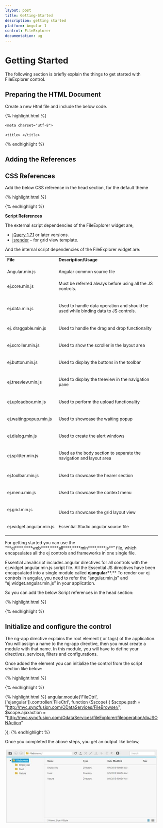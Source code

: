 ```yaml
---
layout: post
title: Getting-Started
description: getting started
platform: Angular-1
control: FileExplorer
documentation: ug
---
```


# Getting Started

The following section is briefly explain the things to get started with FileExplorer control.

## Preparing the HTML Document

Create a new Html file and include the below code.

{% highlight html %}
<!DOCTYPE html>

<html xmlns="http://www.w3.org/1999/xhtml">

<head>

    <meta charset="utf-8">

    <title> </title>

</head>

<body>

</body>

</html>
{% endhighlight %}

## Adding the References

## CSS References

Add the below CSS reference in the head section, for the default theme

{% highlight html %}
<link rel="stylesheet" href="http://cdn.syncfusion.com/{{ site.releaseversion }}/js/web/flat-azure/ej.web.all.min.css" />
{% endhighlight %}

<b>Script References</b>

The external script dependencies of the FileExplorer widget are,

* [jQuery 1.7.1](http://jquery.com/# "") or later versions.
* [jsrender](https://www.jsviews.com/#jsrender "") – for grid view template.

And the internal script dependencies of the FileExplorer widget are:

<table>
<tr>
<td>
<b>File</b><br/><br/></td><td>
<b>Description/Usage</b><br/><br/></td></tr>
<tr>
<td>
Angular.min.js<br/><br/></td><td>
Angular common source file<br/><br/></td></tr>
<tr>
<td>
ej.core.min.js<br/><br/><br/></td><td>
Must be referred always before using all the JS controls.<br/><br/><br/></td></tr>
<tr>
<td>
ej.data.min.js<br/><br/><br/></td><td>
Used to handle data operation and should be used while binding data to JS controls.<br/><br/><br/></td></tr>
<tr>
<td>
ej. draggable.min.js<br/><br/><br/></td><td>
Used to handle the drag and drop functionality<br/><br/><br/></td></tr>
<tr>
<td>
ej.scroller.min.js<br/><br/><br/></td><td>
Used to show the scroller in the layout area<br/><br/><br/></td></tr>
<tr>
<td>
ej.button.min.js<br/><br/><br/></td><td>
Used to display the buttons in the toolbar<br/><br/><br/></td></tr>
<tr>
<td>
ej.treeview.min.js<br/><br/><br/></td><td>
Used to display the treeview in the navigation pane<br/><br/><br/></td></tr>
<tr>
<td>
ej.uploadbox.min.js<br/><br/><br/></td><td>
Used to perform the upload functionality <br/><br/><br/></td></tr>
<tr>
<td>
ej.waitingpopup.min.js<br/><br/><br/></td><td>
Used to showcase the waiting popup<br/><br/><br/></td></tr>
<tr>
<td>
ej.dialog.min.js<br/><br/><br/></td><td>
Used to create the alert windows <br/><br/><br/></td></tr>
<tr>
<td>
ej.splitter.min.js<br/><br/><br/></td><td>
Used as the body section to separate the navigation and layout area<br/><br/><br/></td></tr>
<tr>
<td>
ej.toolbar.min.js<br/><br/><br/></td><td>
Used to showcase the hearer section<br/><br/><br/></td></tr>
<tr>
<td>
ej.menu.min.js<br/><br/><br/></td><td>
Used to showcase the context menu<br/><br/><br/></td></tr>
<tr>
<td>
ej.grid.min.js<br/><br/><br/></td><td>
Used to showcase the grid layout view<br/><br/></td></tr>
<tr>
<td>
ej.widget.angular.min.js<br/><br/></td><td>
Essential Studio angular source file<br/><br/></td></tr>
</table>
For getting started you can use the “**ej****.****web****.****all****.****min****.****js**” file, which encapsulates all the ej controls and frameworks in one single file.

Essential JavaScript includes angular directives for all controls with the ej.widget.angular.min.js script file. All the Essential JS directives have been encapsulated into a single module called **ejangular****.** To render our ej controls in angular, you need to refer the “angular.min.js” and “ej.widget.angular.min.js” in your application.

So you can add the below Script references in the head section:

{% highlight html %}
<!doctype html>
<html lang="en" ng-app="'FileApp'">
<head>
    <title>Essential Studio for JavaScript : Angular JS Support for FileExplorer </title>
    <!-- Style sheet for default theme (flat azure) -->
    <link href="http://cdn.syncfusion.com/{{ site.releaseversion }}/js/web/flat-azure/ej.web.all.min.css" rel="stylesheet" />
    <!--Scripts-->
    <script src="http://cdn.syncfusion.com/js/assets/external/jquery-1.11.3.min.js" type="text/javascript"> </script>
    <script src="http://cdn.syncfusion.com/js/assets/external/jquery.easing.1.3.min.js" type="text/javascript"></script>
    <script src="http://cdn.syncfusion.com/js/assets/external/angular.min.js"></script>
    <script type="text/javascript" src="http://cdn.syncfusion.com/{{ site.releaseversion }}/js/web/ej.web.all.min.js "></script>
    <script src="http://cdn.syncfusion.com/{{ site.releaseversion }}/js/common/ej.widget.angular.min.js"></script>
    <!--Add custom scripts here -->

</head>
<body>
    <!--Add the elements here-->
</body>
</html>
{% endhighlight %}

## Initialize and configure the control

The ng-app directive explains the root element (<html> or <body> tags) of the application. You will assign a name to the ng-app directive, then you must create a module with that name. In this module, you will have to define your directives, services, filters and configurations.

Once added the element you can initialize the control from the script section like below:


{% highlight html %}
<div id="fileExplorer" ej-fileexplorer e-path="path" e-ajaxaction="ajaxaction" e-isresponsive="true" e-layout="grid" e-width="100%" ></div>
{% endhighlight %}

{% highlight html %}
angular.module('FileCtrl', ['ejangular']).controller('FileCtrl', function ($scope) {
    $scope.path = "http://mvc.syncfusion.com/ODataServices/FileBrowser/",
    $scope.ajaxaction = "http://mvc.syncfusion.com/OdataServices/fileExplorer/fileoperation/doJSONAction"

});
{% endhighlight %}

Once you completed the above steps, you get an output like below,

![](Getting-Started_images/Getting-Started_img1.png)


